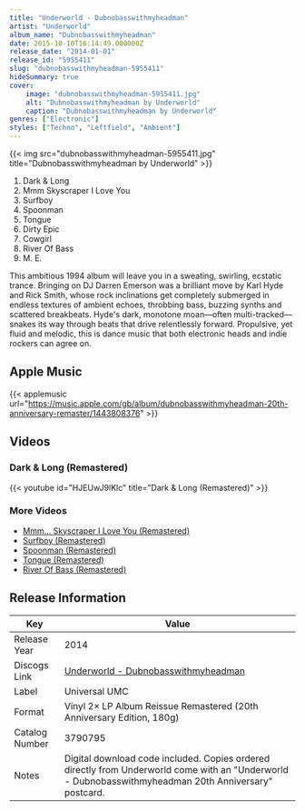 ```yaml
---
title: "Underworld - Dubnobasswithmyheadman"
artist: "Underworld"
album_name: "Dubnobasswithmyheadman"
date: 2015-10-10T16:14:49.000000Z
release_date: "2014-01-01"
release_id: "5955411"
slug: "dubnobasswithmyheadman-5955411"
hideSummary: true
cover:
    image: "dubnobasswithmyheadman-5955411.jpg"
    alt: "Dubnobasswithmyheadman by Underworld"
    caption: "Dubnobasswithmyheadman by Underworld"
genres: ["Electronic"]
styles: ["Techno", "Leftfield", "Ambient"]
---
```


{{< img src="dubnobasswithmyheadman-5955411.jpg" title="Dubnobasswithmyheadman by Underworld" >}}

<!-- section break -->

1. Dark & Long
2. Mmm Skyscraper I Love You
3. Surfboy
4. Spoonman
5. Tongue
6. Dirty Epic
7. Cowgirl
8. River Of Bass
9. M. E.

<!-- section break -->


This ambitious 1994 album will leave you in a sweating, swirling, ecstatic trance. Bringing on DJ Darren Emerson was a brilliant move by Karl Hyde and Rick Smith, whose rock inclinations get completely submerged in endless textures of ambient echoes, throbbing bass, buzzing synths and scattered breakbeats. Hyde's dark, monotone moan—often multi-tracked—snakes its way through beats that drive relentlessly forward. Propulsive, yet fluid and melodic, this is dance music that both electronic heads and indie rockers can agree on.



## Apple Music
{{< applemusic url="https://music.apple.com/gb/album/dubnobasswithmyheadman-20th-anniversary-remaster/1443808376" >}}





## Videos
### Dark & Long (Remastered)
{{< youtube id="HJEUwJ9lKlc" title="Dark & Long (Remastered)" >}}<br>

### More Videos

- [Mmm... Skyscraper I Love You (Remastered)](https://www.youtube.com/watch?v=A5sm-c7EIus)
- [Surfboy (Remastered)](https://www.youtube.com/watch?v=PzQ2deV-6mI)
- [Spoonman (Remastered)](https://www.youtube.com/watch?v=s7znayyihGM)
- [Tongue (Remastered)](https://www.youtube.com/watch?v=oIXPcW_6V7k)
- [River Of Bass (Remastered)](https://www.youtube.com/watch?v=OOWEY4MGzM8)


## Release Information
|  Key           | Value                                                |
| ---------------| ---------------------------------------------------- |
| Release Year   | 2014                                   |
| Discogs Link   | [Underworld - Dubnobasswithmyheadman](https://www.discogs.com/release/5955411-Underworld-Dubnobasswithmyheadman) |
| Label          | Universal UMC |
| Format         | Vinyl 2× LP Album Reissue Remastered (20th Anniversary Edition, 180g) |
| Catalog Number | 3790795 |
| Notes | Digital download code included. Copies ordered directly from Underworld come with an "Underworld - Dubnobasswithmyheadman 20th Anniversary" postcard. |
